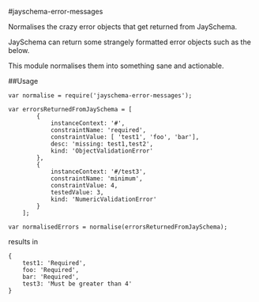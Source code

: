 #jayschema-error-messages

Normalises the crazy error objects that get returned from JaySchema.

JaySchema can return some strangely formatted error objects such as the below.

This module normalises them into something sane and actionable.

##Usage

    var normalise = require('jayschema-error-messages');

    var errorsReturnedFromJaySchema = [
            {
                instanceContext: '#',
                constraintName: 'required',
                constraintValue: [ 'test1', 'foo', 'bar'],
                desc: 'missing: test1,test2',
                kind: 'ObjectValidationError'
            },
            {
                instanceContext: '#/test3',
                constraintName: 'minimum',
                constraintValue: 4,
                testedValue: 3,
                kind: 'NumericValidationError'
            }
        ];

    var normalisedErrors = normalise(errorsReturnedFromJaySchema);

results in

    {
        test1: 'Required',
        foo: 'Required',
        bar: 'Required',
        test3: 'Must be greater than 4'
    }
